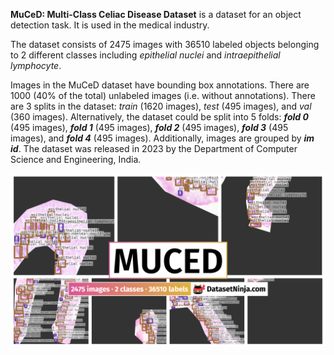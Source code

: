 **MuCeD: Multi-Class Celiac Disease Dataset** is a dataset for an object detection task. It is used in the medical industry. 

The dataset consists of 2475 images with 36510 labeled objects belonging to 2 different classes including *epithelial nuclei* and *intraepithelial lymphocyte*.

Images in the MuCeD dataset have bounding box annotations. There are 1000 (40% of the total) unlabeled images (i.e. without annotations). There are 3 splits in the dataset: *train* (1620 images), *test* (495 images), and *val* (360 images). Alternatively, the dataset could be split into 5 folds: ***fold 0*** (495 images), ***fold 1*** (495 images), ***fold 2*** (495 images), ***fold 3*** (495 images), and ***fold 4*** (495 images). Additionally, images are grouped by ***im id***. The dataset was released in 2023 by the Department of Computer Science and Engineering, India.

<img src="https://github.com/dataset-ninja/muced/raw/main/visualizations/poster.png">
